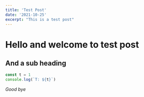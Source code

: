 ```yaml
---
title: 'Test Post'
date: '2021-10-25'
excerpt: "This is a test post"
---
```


# Hello and welcome to test post

## And a sub heading

```javascript
const t = 1
console.log(`T: ${t}`)
```

*Good bye*
